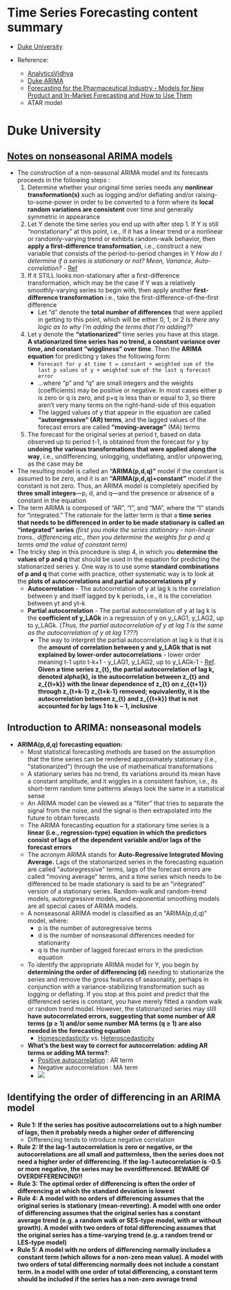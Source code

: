 # Time Series Forecasting content summary

- [Duke University](#duke-university)

- Reference:
  - [AnalyticsVidhya](https://www.analyticsvidhya.com/blog/2015/12/complete-tutorial-time-series-modeling/)
  - [Duke ARIMA](https://people.duke.edu/~rnau/411arim.htm)
  - [Forecasting for the Pharmaceutical Industry - Models for New Product and In-Market Forecasting and How to Use Them](http://www.sadrabiotech.com/catalog/GOOD%20Forecasting%20for%20the%20Pharmaceutical%20Industry.pdf)
  - ATAR model


# Duke University

## [Notes on nonseasonal ARIMA models](http://people.duke.edu/~rnau/Notes_on_nonseasonal_ARIMA_models--Robert_Nau.pdf)

 - The construction of a non-seasonal ARIMA model and its forecasts proceeds in the following steps :
    1. Determine whether your original time series needs any **nonlinear transformation(s)** such as logging and/or deflating and/or raising-to-some-power in order to be converted to a form where its **local random variations are consistent** over time and generally symmetric in appearance
    2. Let Y denote the time series you end up with after step 1. If Y is still “nonstationary” at this point, i.e., if it has a linear trend or a nonlinear or randomly-varying trend or exhibits random-walk behavior, then **apply a first-difference transformation**, i.e., construct a new variable that consists of the period-to-period changes in Y
    *How do I determine if a series is stationary or not? Mean, Variance, Auto-correlation?* - [Ref](https://www.analyticsvidhya.com/blog/2015/12/complete-tutorial-time-series-modeling/)
    3. If it STILL looks non-stationary after a first-difference transformation, which may be the case if Y was a relatively smoothly-varying series to begin with, then apply another **first-difference transformation** i.e., take the first-difference-of-the-first difference
        - Let “d” denote the **total number of differences** that were applied in getting to this point, which will be either 0, 1, or 2
    *Is there any logic as to why I'm adding the terms that I'm adding??*
    4. Let y denote the **“stationarized”** time series you have at this stage. **A stationarized time series has no trend, a constant variance over time, and constant “wiggliness” over time**. Then the **ARIMA equation** for predicting y takes the following form: 
        - `Forecast for y at time t = constant + weighted sum of the last p values of y + weighted sum of the last q forecast error`
        -   …where “p” and “q” are small integers and the weights (coefficients) may be positive or negative. In most cases either p is zero or q is zero, and p+q is less than or equal to 3, so there aren’t very many terms on the right-hand-side of this equation
        - The lagged values of y that appear in the equation are called **“autoregressive” (AR) terms**, and the lagged values of the forecast errors are called **“moving-average”** (MA) terms
    5. The forecast for the original series at period t, based on data observed up to period t-1, is obtained from the forecast for y by **undoing the various transformations that were applied along the way**, i.e., undifferencing, unlogging, undeflating, and/or unpowering, as the case may be
- The resulting model is called an **“ARIMA(p,d,q)”** model if the constant is assumed to be zero, and it is an **“ARIMA(p,d,q)+constant”** model if the constant is not zero. Thus, an ARIMA model is completely specified by **three small integers**—p, d, and q—and the presence or absence of a constant in the equation
- The term ARIMA is composed of “AR”, “I”, and “MA”, where the “I” stands for “integrated.” The rationale for the latter term is that a **time series that needs to be differenced in order to be made stationary is called an “integrated” series**
*(first you make the series stationary - non-linear trans., differencing etc., then you determine the weights for p and q terms amd the value of constant term)*
- The tricky step in this procedure is step 4, in which you **determine the values of p and q** that should be used in the equation for predicting the stationarized series y. One way is to use some **standard combinations of p and q** that come with practice, other systematic way is to look at the **plots of autocorrelations and partial autocorrelations pf y**
    - **Autocorrelation** - The autocorrelation of y at lag k is the correlation between y and itself lagged by k periods, i.e., it is the correlation between yt and yt-k
    - **Partial autocorrelation** - The partial autocorrelation of y at lag k is the **coefficient of y_LAGk** in a regression of y on y_LAG1, y_LAG2, up to y_LAGk. (*Thus, the partial autocorrelation of y at lag 1 is the same as the autocorrelation of y at lag 1.???*)
        - The way to interpret the partial autocorrelation at lag k is that it is the **amount of correlation between y and y_LAGk that is not explained by lower-order autocorrelations** - lower order meaning t-1 upto t-k+1 - y_LAG1, y_LAG2, up to y_LAGk-1 - [Ref](https://en.wikipedia.org/wiki/Partial_autocorrelation_function). **Given a time series z_{t}, the partial autocorrelation of lag k, denoted alpha(k), is the autocorrelation between z_{t} and z_{{t+k}} with the linear dependence of z_{t} on z_{{t+1}} through z_{t+k-1} z_{t+k-1} removed; equivalently, it is the autocorrelation between z_{t} and z_{{t+k}} that is not accounted for by lags 1 to k − 1, inclusive**
        


## Introduction to ARIMA: nonseasonal models

- **ARIMA(p,d,q) forecasting equation:** 
  - Most statistical forecasting methods are based on the assumption that the time series can be rendered approximately stationary (i.e., "stationarized") through the use of mathematical transformations
  - A stationary series has no trend, its variations around its mean have a constant amplitude, and it wiggles in a consistent fashion, i.e., its short-term random time patterns always look the same in a statistical sense
  - An ARIMA model can be viewed as a “filter” that tries to separate the signal from the noise, and the signal is then extrapolated into the future to obtain forecasts
  - The ARIMA forecasting equation for a stationary time series is a **linear (i.e., regression-type) equation in which the predictors consist of lags of the dependent variable and/or lags of the forecast errors**
  - The acronym ARIMA stands for **Auto-Regressive Integrated Moving Average.** Lags of the stationarized series in the forecasting equation are called "autoregressive" terms, lags of the forecast errors are called "moving average" terms, and a time series which needs to be differenced to be made stationary is said to be an "integrated" version of a stationary series. Random-walk and random-trend models, autoregressive models, and exponential smoothing models are all special cases of ARIMA models.
  - A nonseasonal ARIMA model is classified as an "ARIMA(p,d,q)" model, where:
    - p is the number of autoregressive terms
    - d is the number of nonseasonal differences needed for stationarity
    - q is the number of lagged forecast errors in the prediction equation
  - To identify the appropriate ARIMA model for Y, you begin by **determining the order of differencing (d)** needing to stationarize the series and remove the gross features of seasonality, perhaps in conjunction with a variance-stabilizing transformation such as logging or deflating. If you stop at this point and predict that the differenced series is constant, you have merely fitted a random walk or random trend model.  However, the stationarized series may still **have autocorrelated errors, suggesting that some number of AR terms (p ≥ 1) and/or some number MA terms (q ≥ 1) are also needed in the forecasting equation**
    - [Homescedasticity](https://www.statisticssolutions.com/homoscedasticity/) vs. [Heteroscedasticity](http://www.statsmakemecry.com/smmctheblog/confusing-stats-terms-explained-heteroscedasticity-heteroske.html)
  - **What’s the best way to correct for autocorrelation: adding AR terms or adding MA terms?**: 
    - [Positive autocorrelation](http://www.dummies.com/education/economics/econometrics/patterns-of-autocorrelation/) : AR term
    - Negative autocorrelation : MA term
    - <img src = "http://d2r5da613aq50s.cloudfront.net/wp-content/uploads/415047.image3.jpg">

## Identifying the order of differencing in an ARIMA model

- **Rule 1: If the series has positive autocorrelations out to a high number of lags, then it probably needs a higher order of differencing**
  - Differencing tends to introduce negative correlation
- **Rule 2: If the lag-1 autocorrelation is zero or negative, or the autocorrelations are all small and patternless, then the series does not need a higher order of  differencing. If the lag-1 autocorrelation is -0.5 or more negative, the series may be overdifferenced.  BEWARE OF OVERDIFFERENCING!!**
- **Rule 3: The optimal order of differencing is often the order of differencing at which the standard deviation is lowest**
- **Rule 4: A model with no orders of differencing assumes that the original series is stationary (mean-reverting). A model with one order of differencing assumes that the original series has a constant average trend (e.g. a random walk or SES-type model, with or without growth). A model with two orders of total differencing assumes that the original series has a time-varying trend (e.g. a random trend or LES-type model)**
- **Rule 5: A model with no orders of differencing normally includes a constant term (which allows for a non-zero mean value). A model with two orders of total differencing normally does not include a constant term. In a model with one order of total differencing, a constant term should be included if the series has a non-zero average trend**
